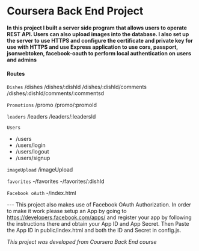 # Coursera Back End Project
**In this project I built a server side program that allows users to operate REST API. Users can also upload images into the database. I also set up the server to use HTTPS and configure the certificate and private key for use with HTTPS and use Express application to use cors, passport, jsonwebtoken, facebook-oauth to perform local authentication on users and admins**

#### Routes
`Dishes`
/dishes
/dishes/:dishId
/dishes/:dishId/comments
/dishes/:dishId/comments/:commentsd

`Promotions`
/promo
/promo/:promoId

`leaders`
/leaders
/leaders/:leadersId

`Users`
- /users
- /users/login
- /users/logout
- /users/signup

`imageUpload`
/imageUpload

`favorites`
-/favorites
-/favorites/:dishId

`Facebook oAuth`
-/index.html

--- This project also makes use of Facebook OAuth Authorization. In order to make it work please setup an App by going to https://developers.facebook.com/apps/ and register your app by following the instructions there and obtain your App ID and App Secret. Then Paste the App ID in public/index.html and both the ID and Secret in config.js.

*This project was developed from Coursera Back End course*

